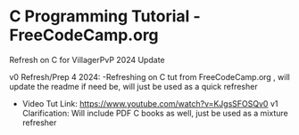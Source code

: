 # C Programming Tutorial  - FreeCodeCamp.org
 Refresh on C for VillagerPvP 2024 Update

v0 Refresh/Prep 4 2024: -Refreshing on C tut from FreeCodeCamp.org , will update the readme if need be, will just be used as a quick refresher
 - Video Tut Link: https://www.youtube.com/watch?v=KJgsSFOSQv0
v1 Clarification: Will include PDF C books as well, just be used as a mixture refresher
